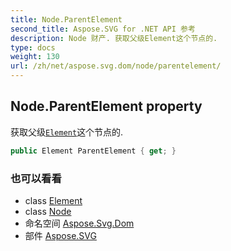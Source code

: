 ```yaml
---
title: Node.ParentElement
second_title: Aspose.SVG for .NET API 参考
description: Node 财产. 获取父级Element这个节点的.
type: docs
weight: 130
url: /zh/net/aspose.svg.dom/node/parentelement/
---
```

## Node.ParentElement property

获取父级[`Element`](../../element/)这个节点的.

```csharp
public Element ParentElement { get; }
```

### 也可以看看

* class [Element](../../element/)
* class [Node](../)
* 命名空间 [Aspose.Svg.Dom](../../node/)
* 部件 [Aspose.SVG](../../../)


